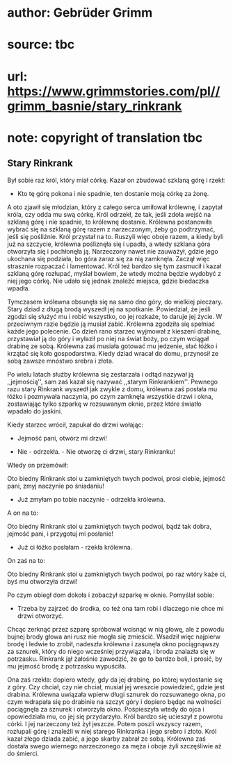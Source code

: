 # author: Gebrüder Grimm
# source: tbc
# url: https://www.grimmstories.com/pl//grimm_basnie/stary_rinkrank
# note: copyright of translation tbc

## Stary Rinkrank 

Był sobie raz król, który miał córkę. Kazał on zbudować szklaną górę i
rzekł:

- Kto tę górę pokona i nie spadnie, ten dostanie moją córkę za żonę.

A oto zjawił się młodzian, który z całego serca umiłował królewnę, i
zapytał króla, czy odda mu swą córkę. Król odrzekł, że tak, jeśli zdoła
wejść na szklaną górę i nie spadnie, to królewnę dostanie. Królewna
postanowiła wybrać się na szklaną górę razem z narzeczonym, żeby go
podtrzymać, jeśli się pośliźnie. Król przystał na to. Ruszyli więc oboje
razem, a kiedy byli już na szczycie, królewna pośliznęła się i upadła, a
wtedy szklana góra otworzyła się i pochłonęła ją. Narzeczony nawet nie
zauważył, gdzie jego ukochana się podziała, bo góra zaraz się za nią
zamknęła. Zaczął więc strasznie rozpaczać i lamentować. Król też bardzo
się tym zasmucił i kazał szklaną górę rozłupać, myślał bowiem, że wtedy
można będzie wydobyć z niej jego córkę. Nie udało się jednak znaleźć
miejsca, gdzie biedaczka wpadła.

Tymczasem królewna obsunęła się na samo dno góry, do wielkiej pieczary.
Stary dziad z długą brodą wyszedł jej na spotkanie. Powiedział, że jeśli
zgodzi się służyć mu i robić wszystko, co jej rozkaże, to daruje jej
życie. W przeciwnym razie będzie ją musiał zabić. Królewna zgodziła się
spełniać każde jego polecenie. Co dzień rano starzec wyjmował z kieszeni
drabinę, przystawiał ją do góry i wyłaził po niej na świat boży, po czym
wciągał drabinę ze sobą. Królewna zaś musiała gotować mu jedzenie, słać
łóżko i krzątać się koło gospodarstwa. Kiedy dziad wracał do domu,
przynosił ze sobą zawsze mnóstwo srebra i złota.

Po wielu latach służby królewna się zestarzała i odtąd nazywał ją
,,jejmością'', sam zaś kazał się nazywać ,,starym Rinkrankiem''.
Pewnego razu stary Rinkrank wyszedł jak zwykle z domu, królewna zaś
posłała mu łóżko i pozmywała naczynia, po czym zamknęła wszystkie drzwi
i okna, zostawiając tylko szparkę w rozsuwanym oknie, przez które
światło wpadało do jaskini.

Kiedy starzec wrócił, zapukał do drzwi wołając:

- Jejmość pani, otwórz mi drzwi!

- Nie - odrzekła. - Nie otworzę ci drzwi, stary Rinkranku!

Wtedy on przemówił:

Oto biedny Rinkrank stoi
u zamkniętych twych podwoi,
prosi ciebie, jejmość pani,
zmyj naczynie po śniadaniu!

- Już zmyłam po tobie naczynie - odrzekła królewna.

A on na to:

Oto biedny Rinkrank stoi
u zamkniętych twych podwoi,
bądź tak dobra, jejmość pani,
i przygotuj mi posłanie!

- Już ci łóżko posłałam - rzekła królewna.

On zaś na to:

Oto biedny Rinkrank stoi
u zamkniętych twych podwoi,
po raz wtóry każe ci,
byś mu otworzyła drzwi!

Po czym obiegł dom dokoła i zobaczył szparkę w oknie. Pomyślał sobie:

- Trzeba by zajrzeć do środka, co też ona tam robi i dlaczego nie chce
mi drzwi otworzyć.

Chcąc zerknąć przez szparę spróbował wcisnąć w nią głowę, ale z powodu
bujnej brody głowa ani rusz nie mogła się zmieścić. Wsadził więc
najpierw brodę i ledwie to zrobił, nadeszła królewna i zasunęła okno
pociągnąwszy za sznurek, który do niego wcześniej przywiązała, i broda
znalazła się w potrzasku. Rinkrank jął żałośnie zawodzić, że go to
bardzo boli, i prosić, by mu jejmość brodę z potrzasku wypuściła.

Ona zaś rzekła: dopiero wtedy, gdy da jej drabinę, po której wydostanie
się z góry. Czy chciał, czy nie chciał, musiał jej wreszcie powiedzieć,
gdzie jest drabina. Królewna uwiązała wpierw długi sznurek do
rozsuwanego okna, po czym wdrapała się po drabinie na szczyt góry i
dopiero będąc na wolności pociągnęła za sznurek i otworzyła okno.
Pośpieszyła wtedy do ojca i opowiedziała mu, co jej się przydarzyło.
Król bardzo się ucieszył z powrotu córki. I jej narzeczony też żył
jeszcze. Potem poszli wszyscy razem, rozłupali górę i znaleźli w niej
starego Rinkranka i jego srebro i złoto. Król kazał złego dziada zabić,
a jego skarby zabrał ze sobą. Królewna zaś dostała swego wiernego
narzeczonego za męża i oboje żyli szczęśliwie aż do śmierci.
